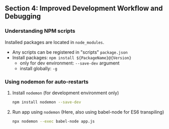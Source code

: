 ## Section 4: Improved Development Workflow and Debugging

### Understanding NPM scripts
Installed packages are located in `node_modules`.
- Any scripts can be registered in "scripts" `package.json`
- Install packages: `npm install ${PackageName}@{Version}`
    - only for dev environment: `--save-dev` argument
    - install globally: `-g`

### Using nodemon for auto-restarts
1. Install `nodemon` (for development environment only)
   ```bash
   npm install nodemon --save-dev
   ```
2. Run app using `nodemon` (Here, also using babel-node for ES6 transpiling)
    ```bash
    npx nodemon --exec babel-node app.js
    ```